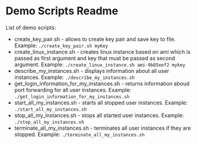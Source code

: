 Demo Scripts Readme
===================

List of demo scripts:

* create_key_pair.sh - allows to create key pair and save key to file. Example: `./create_key_pair.sh myKey`
* create_linux_instance.sh - creates linux instance based on ami which is passed as first argument and key that must be passed as second argument. Example: `./create_linux_instance.sh ami-9b85eef2 mykey`
* describe_my_instances.sh - displays information about all user instances. Example: `./describe_my_instances.sh`
* get_login_information_for_my_instances.sh - returns information aboud port forwarding for all user instances. Example: `./get_login_information_for_my_instances.sh`
* start_all_my_instances.sh - starts all stopped user instances. Example: `./start_all_my_instances.sh`
* stop_all_my_instances.sh - stops all started user instances. Example: `./stop_all_my_instances.sh`
* terminate_all_my_instances.sh - terminates all user instances if they are stopped. Example: `./terminate_all_my_instances.sh`